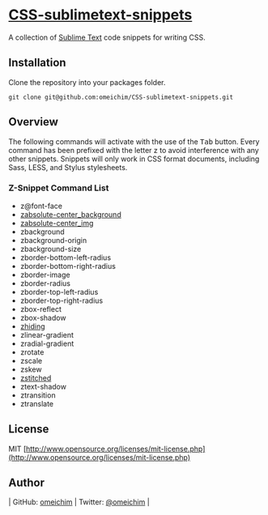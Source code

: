 [CSS-sublimetext-snippets](http://github.com/omeichim/CSS-sublimetext-snippets)
========================================

A collection of [Sublime Text](http://sublimetext.com) code snippets for writing CSS.

## Installation

Clone the repository into your packages folder.

    git clone git@github.com:omeichim/CSS-sublimetext-snippets.git

## Overview

The following commands will activate with the use of the <kbd>Tab</kbd> button. Every command has been prefixed with the letter z to avoid interference with any other snippets. Snippets will only work in CSS format documents, including Sass, LESS, and Stylus stylesheets.

### Z-Snippet Command List ###

* z@font-face
* [zabsolute-center_background](http://css-tricks.com/snippets/css/absolute-center-vertical-horizontal-an-image/)
* [zabsolute-center_img](http://css-tricks.com/snippets/css/absolute-center-vertical-horizontal-an-image/) 
* zbackground
* zbackground-origin
* zbackground-size
* zborder-bottom-left-radius
* zborder-bottom-right-radius
* zborder-image
* zborder-radius
* zborder-top-left-radius
* zborder-top-right-radius
* zbox-reflect
* zbox-shadow
* [zhiding](http://css-tricks.com/snippets/css/accessibilityseo-friendly-css-hiding/)
* zlinear-gradient
* zradial-gradient
* zrotate
* zscale
* zskew
* [zstitched](http://css-tricks.com/snippets/css/stitched-look/)
* ztext-shadow
* ztransition
* ztranslate

## License
MIT [http://www.opensource.org/licenses/mit-license.php](http://www.opensource.org/licenses/mit-license.php)

## Author

| GitHub: [omeichim](http://github.com/omeichim) | Twitter: [@omeichim](http://twitter.com/omeichim) | 